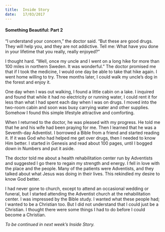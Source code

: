 ```yaml
---
title:  Inside Story
date:   17/03/2017
---
```


#### Something Beautiful: Part 2

“I understand your concern,” the doctor said. “But these are good drugs. They will help you, and they are not addictive. Tell me: What have you done in your lifetime that you really, really enjoyed?”

I thought hard. “Well, once my uncle and I went on a long hike for more than 100 miles in northern Sweden. It was wonderful.” The doctor promised me that if I took the medicine, I would one day be able to take that hike again. I went home willing to try. Three months later, I could walk my uncle’s dog in the forest and enjoy it. 

One day when I was out walking, I found a little cabin on a lake. I inquired and found that while it had no electricity or running water, I could rent it for less than what I had spent each day when I was on drugs. I moved into the two-room cabin and soon was busy carrying water and other supplies. Somehow I found this simple lifestyle attractive and comforting.

When I returned to the doctor, he was pleased with my progress. He told me that he and his wife had been praying for me. Then I learned that he was a Seventh-day Adventist. I borrowed a Bible from a friend and started reading it. If it was God who had helped me get over drugs, then I needed to know Him better. I started in Genesis and read about 100 pages, until I bogged down in Numbers and put it aside.

The doctor told me about a health rehabilitation center run by Adventists and suggested I go there to regain my strength and energy. I fell in love with the place and the people. Many of the patients were Adventists, and they talked about what Jesus was doing in their lives. This rekindled my desire to know God better.

I had never gone to church, except to attend an occasional wedding or funeral, but I started attending the Adventist church at the rehabilitation center. I was impressed by the Bible study. I wanted what these people had; I wanted to be a Christian too. But I did not understand that I could just be a Christian. I thought there were some things I had to do before I could become a Christian.

_To be continued in next week’s Inside Story._
